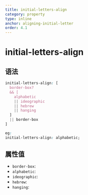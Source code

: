 ```yaml
---
title: initial-letters-align
category: property
type: inline
anchor: aligning-initial-letter
order: 4.1
---
```


# initial-letters-align

## 语法

```css
initial-letters-align: [
  border-box?
  && [
    alphabetic
    || ideographic
    || hebrew
    || hanging
  ]
  || border-box
]

eg:
initial-letters-align: alphabetic;
```

## 属性值

* `border-box`:
* `alphabetic`:
* `ideographic`:
* `hebrew`:
* `hanging`:

